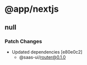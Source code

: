 # @app/nextjs

## null

### Patch Changes

- Updated dependencies [e80e0c2]
  - @saas-ui/router@0.1.0
